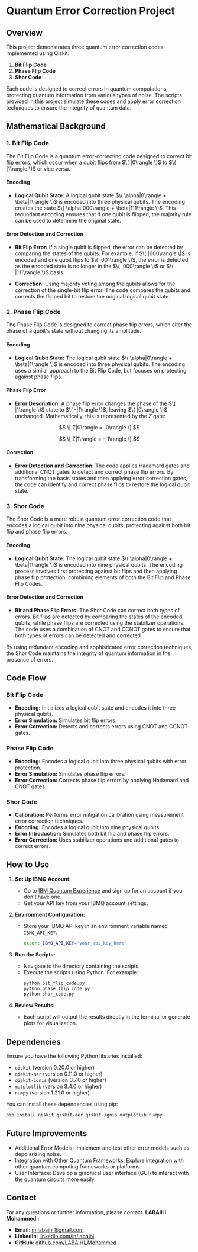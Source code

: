 # Quantum Error Correction Project

## Overview

This project demonstrates three quantum error correction codes implemented using Qiskit:
1. **Bit Flip Code**
2. **Phase Flip Code**
3. **Shor Code**

Each code is designed to correct errors in quantum computations, protecting quantum information from various types of noise. The scripts provided in this project simulate these codes and apply error correction techniques to ensure the integrity of quantum data.

## Mathematical Background

### 1. Bit Flip Code

The Bit Flip Code is a quantum error-correcting code designed to correct bit flip errors, which occur when a qubit flips from $\( |0\rangle \)$ to $\( |1\rangle \)$ or vice versa.

#### Encoding

- **Logical Qubit State:** A logical qubit state $\( \alpha|0\rangle + \beta|1\rangle \)$ is encoded into three physical qubits. The encoding creates the state $\( \alpha|000\rangle + \beta|111\rangle \)$. This redundant encoding ensures that if one qubit is flipped, the majority rule can be used to determine the original state.

#### Error Detection and Correction

- **Bit Flip Error:** If a single qubit is flipped, the error can be detected by comparing the states of the qubits. For example, if $\( |000\rangle \)$ is encoded and one qubit flips to $\( |001\rangle \)$, the error is detected as the encoded state is no longer in the $\( |000\rangle \)$ or $\( |111\rangle \)$ basis.

- **Correction:** Using majority voting among the qubits allows for the correction of the single-bit flip error. The code compares the qubits and corrects the flipped bit to restore the original logical qubit state.

### 2. Phase Flip Code

The Phase Flip Code is designed to correct phase flip errors, which alter the phase of a qubit's state without changing its amplitude.

#### Encoding

- **Logical Qubit State:** The logical qubit state $\( \alpha|0\rangle + \beta|1\rangle \)$ is encoded into three physical qubits. The encoding uses a similar approach to the Bit Flip Code, but focuses on protecting against phase flips.

#### Phase Flip Error

- **Error Description:** A phase flip error changes the phase of the $\( |1\rangle \)$ state to $\( -|1\rangle \)$, leaving $\( |0\rangle \)$ unchanged. Mathematically, this is represented by the $Z$ gate:

$$
  \[
  Z|0\rangle = |0\rangle
  \]
$$

$$
  \[
  Z|1\rangle = -|1\rangle
  \]
$$
#### Correction

- **Error Detection and Correction:** The code applies Hadamard gates and additional CNOT gates to detect and correct phase flip errors. By transforming the basis states and then applying error correction gates, the code can identify and correct phase flips to restore the logical qubit state.

### 3. Shor Code

The Shor Code is a more robust quantum error correction code that encodes a logical qubit into nine physical qubits, protecting against both bit flip and phase flip errors.

#### Encoding

- **Logical Qubit State:** The logical qubit state $\( \alpha|0\rangle + \beta|1\rangle \)$ is encoded into nine physical qubits. The encoding process involves first protecting against bit flips and then applying phase flip protection, combining elements of both the Bit Flip and Phase Flip Codes.

#### Error Detection and Correction

- **Bit and Phase Flip Errors:** The Shor Code can correct both types of errors. Bit flips are detected by comparing the states of the encoded qubits, while phase flips are corrected using the stabilizer operations. The code uses a combination of CNOT and CCNOT gates to ensure that both types of errors can be detected and corrected.

By using redundant encoding and sophisticated error correction techniques, the Shor Code maintains the integrity of quantum information in the presence of errors.

## Code Flow

### Bit Flip Code
- **Encoding:** Initializes a logical qubit state and encodes it into three physical qubits.
- **Error Simulation:** Simulates bit flip errors.
- **Error Correction:** Detects and corrects errors using CNOT and CCNOT gates.

### Phase Flip Code
- **Encoding:** Encodes a logical qubit into three physical qubits with error protection.
- **Error Simulation:** Simulates phase flip errors.
- **Error Correction:** Corrects phase flip errors by applying Hadamard and CNOT gates.

### Shor Code
- **Calibration:** Performs error mitigation calibration using measurement error correction techniques.
- **Encoding:** Encodes a logical qubit into nine physical qubits.
- **Error Introduction:** Simulates both bit flip and phase flip errors.
- **Error Correction:** Uses stabilizer operations and additional gates to correct errors.

## How to Use

1. **Set Up IBMQ Account:**
   - Go to [IBM Quantum Experience](https://quantum-computing.ibm.com/) and sign up for an account if you don't have one.
   - Get your API key from your IBMQ account settings.

2. **Environment Configuration:**
   - Store your IBMQ API key in an environment variable named `IBMQ_API_KEY`:
     ```bash
     export IBMQ_API_KEY='your_api_key_here'
     ```

3. **Run the Scripts:**
   - Navigate to the directory containing the scripts.
   - Execute the scripts using Python. For example:
     ```bash
     python bit_flip_code.py
     python phase_flip_code.py
     python shor_code.py
     ```

4. **Review Results:**
   - Each script will output the results directly in the terminal or generate plots for visualization.

## Dependencies

Ensure you have the following Python libraries installed:

- `qiskit` (version 0.20.0 or higher)
- `qiskit-aer` (version 0.11.0 or higher)
- `qiskit-ignis` (version 0.7.0 or higher)
- `matplotlib` (version 3.4.0 or higher)
- `numpy` (version 1.21.0 or higher)

You can install these dependencies using pip:

```bash
pip install qiskit qiskit-aer qiskit-ignis matplotlib numpy
```
## Future Improvements

- Additional Error Models: Implement and test other error models such as depolarizing noise.
- Integration with Other Quantum Frameworks: Explore integration with other quantum computing frameworks or platforms.
- User Interface: Develop a graphical user interface (GUI) to interact with the quantum circuits more easily.

## Contact

For any questions or further information, please contact.
**LABAIHI Mohammed :**
- **Email**: [m.labaihi@gmail.com](m.labaihi@gmail.com)    
- **LinkedIn**: [linkedin.com/in/labaihi](linkedin.com/in/labaihi)  
- **GitHub**: [github.com/LABAIHI_Mohammed](https://github.com/MedLabaihi)  
